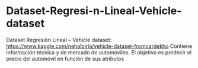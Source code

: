 # Dataset-Regresi-n-Lineal-Vehicle-dataset
Dataset Regresión Lineal – Vehicle dataset: https://www.kaggle.com/nehalbirla/vehicle-dataset-fromcardekho Contiene información técnica y de mercado de automóviles. El objetivo es predecir el precio del automóvil en función de sus atributos
